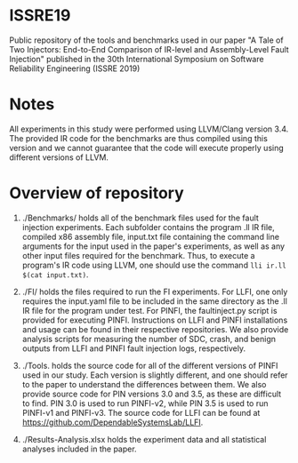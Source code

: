 # ISSRE19
Public repository of the tools and benchmarks used in our paper "A Tale of Two Injectors: End-to-End Comparison of IR-level and Assembly-Level Fault Injection" published in the 30th International Symposium on Software Reliability Engineering (ISSRE 2019)

# Notes
All experiments in this study were performed using LLVM/Clang version 3.4. The provided IR code for the benchmarks are thus compiled using this version and we cannot guarantee that the code will execute properly using different versions of LLVM.

# Overview of repository
1. ./Benchmarks/ holds all of the benchmark files used for the fault injection experiments. Each subfolder contains the program .ll IR file, compiled x86 assembly file, input.txt file containing the command line arguments for the input used in the paper's experiments, as well as any other input files required for the benchmark. Thus, to execute a program's IR code using LLVM, one should use the command `lli ir.ll $(cat input.txt)`.

2. ./FI/ holds the files required to run the FI experiments. For LLFI, one only requires the input.yaml file to be included in the same directory as the .ll IR file for the program under test. For PINFI, the faultinject.py script is provided for executing PINFI. Instructions on LLFI and PINFI installations and usage can be found in their respective repositories. We also provide analysis scripts for measuring the number of SDC, crash, and benign outputs from LLFI and PINFI fault injection logs, respectively.

3. ./Tools. holds the source code for all of the different versions of PINFI used in our study. Each version is slightly different, and one should refer to the paper to understand the differences between them. We also provide source code for PIN versions 3.0 and 3.5, as these are difficult to find. PIN 3.0 is used to run PINFI-v2, while PIN 3.5 is used to run PINFI-v1 and PINFI-v3. The source code for LLFI can be found at <https://github.com/DependableSystemsLab/LLFI>.

4. ./Results-Analysis.xlsx holds the experiment data and all statistical analyses included in the paper.
